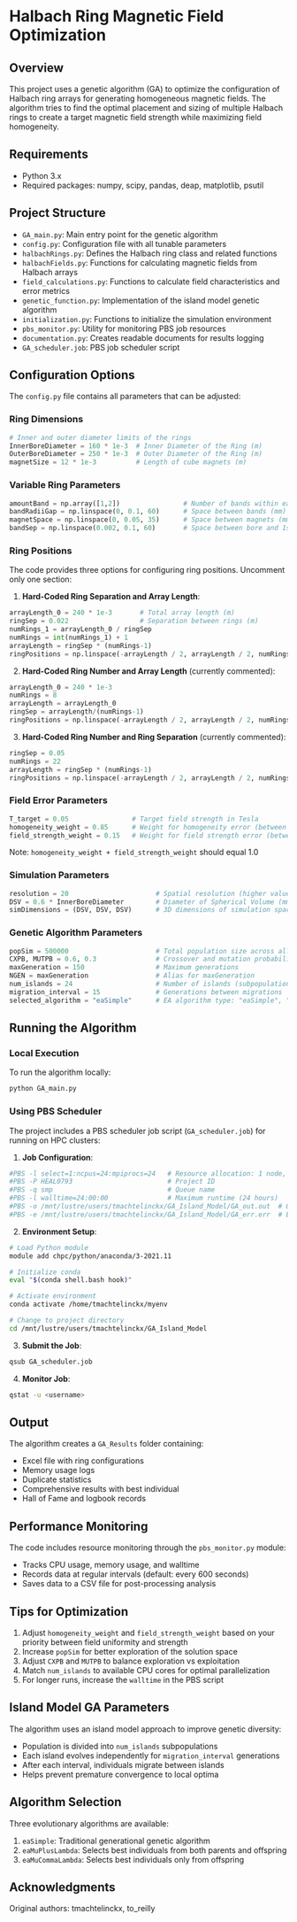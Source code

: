 # Halbach Ring Magnetic Field Optimization

## Overview
This project uses a genetic algorithm (GA) to optimize the configuration of Halbach ring arrays for generating homogeneous magnetic fields. The algorithm tries to find the optimal placement and sizing of multiple Halbach rings to create a target magnetic field strength while maximizing field homogeneity.

## Requirements
- Python 3.x
- Required packages: numpy, scipy, pandas, deap, matplotlib, psutil

## Project Structure
- `GA_main.py`: Main entry point for the genetic algorithm
- `config.py`: Configuration file with all tunable parameters
- `halbachRings.py`: Defines the Halbach ring class and related functions
- `halbachFields.py`: Functions for calculating magnetic fields from Halbach arrays
- `field_calculations.py`: Functions to calculate field characteristics and error metrics
- `genetic_function.py`: Implementation of the island model genetic algorithm
- `initialization.py`: Functions to initialize the simulation environment
- `pbs_monitor.py`: Utility for monitoring PBS job resources
- `documentation.py`: Creates readable documents for results logging
- `GA_scheduler.job`: PBS job scheduler script

## Configuration Options
The `config.py` file contains all parameters that can be adjusted:

### Ring Dimensions
```python
# Inner and outer diameter limits of the rings
InnerBoreDiameter = 160 * 1e-3  # Inner Diameter of the Ring (m)
OuterBoreDiameter = 250 * 1e-3  # Outer Diameter of the Ring (m)
magnetSize = 12 * 1e-3          # Length of cube magnets (m)
```

### Variable Ring Parameters
```python
amountBand = np.array([1,2])                # Number of bands within each ring
bandRadiiGap = np.linspace(0, 0.1, 60)      # Space between bands (mm)
magnetSpace = np.linspace(0, 0.05, 35)      # Space between magnets (mm)
bandSep = np.linspace(0.002, 0.1, 60)       # Space between bore and 1st band (mm)
```

### Ring Positions
The code provides three options for configuring ring positions. Uncomment only one section:

1. **Hard-Coded Ring Separation and Array Length**:
```python
arrayLength_0 = 240 * 1e-3       # Total array length (m)
ringSep = 0.022                  # Separation between rings (m)
numRings_1 = arrayLength_0 / ringSep
numRings = int(numRings_1) + 1
arrayLength = ringSep * (numRings-1)
ringPositions = np.linspace(-arrayLength / 2, arrayLength / 2, numRings)
```

2. **Hard-Coded Ring Number and Array Length** (currently commented):
```python
arrayLength_0 = 240 * 1e-3
numRings = 8
arrayLength = arrayLength_0
ringSep = arrayLength/(numRings-1)
ringPositions = np.linspace(-arrayLength / 2, arrayLength / 2, numRings)
```

3. **Hard-Coded Ring Number and Ring Separation** (currently commented):
```python
ringSep = 0.05
numRings = 22
arrayLength = ringSep * (numRings-1)
ringPositions = np.linspace(-arrayLength / 2, arrayLength / 2, numRings)
```

### Field Error Parameters
```python
T_target = 0.05                # Target field strength in Tesla
homogeneity_weight = 0.85      # Weight for homogeneity error (between 0-1)
field_strength_weight = 0.15   # Weight for field strength error (between 0-1)
```
Note: `homogeneity_weight + field_strength_weight` should equal 1.0

### Simulation Parameters
```python
resolution = 20                      # Spatial resolution (higher values = lower precision)
DSV = 0.6 * InnerBoreDiameter        # Diameter of Spherical Volume (mm)
simDimensions = (DSV, DSV, DSV)      # 3D dimensions of simulation space (mm)
```

### Genetic Algorithm Parameters
```python
popSim = 500000                      # Total population size across all islands
CXPB, MUTPB = 0.6, 0.3               # Crossover and mutation probabilities
maxGeneration = 150                  # Maximum generations
NGEN = maxGeneration                 # Alias for maxGeneration
num_islands = 24                     # Number of islands (subpopulations)
migration_interval = 15              # Generations between migrations
selected_algorithm = "eaSimple"      # EA algorithm type: "eaSimple", "eaMuPlusLambda", or "eaMuCommaLambda"
```

## Running the Algorithm

### Local Execution
To run the algorithm locally:
```bash
python GA_main.py
```

### Using PBS Scheduler
The project includes a PBS scheduler job script (`GA_scheduler.job`) for running on HPC clusters:

1. **Job Configuration**:
```bash
#PBS -l select=1:ncpus=24:mpiprocs=24   # Resource allocation: 1 node, 24 CPUs
#PBS -P HEAL0793                        # Project ID
#PBS -q smp                             # Queue name
#PBS -l walltime=24:00:00               # Maximum runtime (24 hours)
#PBS -o /mnt/lustre/users/tmachtelinckx/GA_Island_Model/GA_out.out  # Output file
#PBS -e /mnt/lustre/users/tmachtelinckx/GA_Island_Model/GA_err.err  # Error file
```

2. **Environment Setup**:
```bash
# Load Python module
module add chpc/python/anaconda/3-2021.11

# Initialize conda
eval "$(conda shell.bash hook)"

# Activate environment
conda activate /home/tmachtelinckx/myenv

# Change to project directory
cd /mnt/lustre/users/tmachtelinckx/GA_Island_Model
```

3. **Submit the Job**:
```bash
qsub GA_scheduler.job
```

4. **Monitor Job**:
```bash
qstat -u <username>
```

## Output
The algorithm creates a `GA_Results` folder containing:
- Excel file with ring configurations
- Memory usage logs
- Duplicate statistics
- Comprehensive results with best individual
- Hall of Fame and logbook records

## Performance Monitoring
The code includes resource monitoring through the `pbs_monitor.py` module:
- Tracks CPU usage, memory usage, and walltime
- Records data at regular intervals (default: every 600 seconds)
- Saves data to a CSV file for post-processing analysis

## Tips for Optimization
1. Adjust `homogeneity_weight` and `field_strength_weight` based on your priority between field uniformity and strength
2. Increase `popSim` for better exploration of the solution space
3. Adjust `CXPB` and `MUTPB` to balance exploration vs exploitation
4. Match `num_islands` to available CPU cores for optimal parallelization
5. For longer runs, increase the `walltime` in the PBS script

## Island Model GA Parameters
The algorithm uses an island model approach to improve genetic diversity:
- Population is divided into `num_islands` subpopulations
- Each island evolves independently for `migration_interval` generations
- After each interval, individuals migrate between islands
- Helps prevent premature convergence to local optima

## Algorithm Selection
Three evolutionary algorithms are available:
1. `eaSimple`: Traditional generational genetic algorithm
2. `eaMuPlusLambda`: Selects best individuals from both parents and offspring
3. `eaMuCommaLambda`: Selects best individuals only from offspring

## Acknowledgments
Original authors: tmachtelinckx, to_reilly


